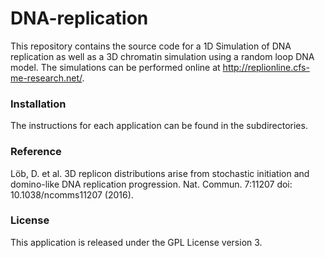 # DNA-replication
This repository contains the source code for a 1D Simulation of DNA replication as well as a 3D chromatin simulation using a random loop DNA model. The simulations can be performed online at  http://replionline.cfs-me-research.net/. 


### Installation

The instructions for each application can be found in the subdirectories.

### Reference

Löb, D. et al. 3D replicon distributions arise from stochastic initiation and domino-like DNA replication progression. Nat. Commun. 7:11207 doi: 10.1038/ncomms11207 (2016).


### License

This application is released under the GPL License version 3.
